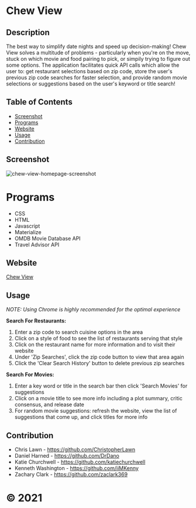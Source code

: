 # Chew View

## Description
The best way to simplify date nights and speed up decision-making! Chew View solves a multitude of problems - particularly when you're on the move, stuck on which movie and food pairing to pick, or simpily trying to figure out some options. The application facilitates quick API calls which allow the user to: get restaurant selections based on zip code, store the user's previous zip code searches for faster selection, and provide random movie selections or suggestions based on the user's keyword or title search! 

## **Table of Contents**
* [Screenshot](#screenshot)
* [Programs](#programs)
* [Website](#website)
* [Usage](#usage)
* [Contribution](#contribution)

## **Screenshot**
![chew-view-homepage-screenshot](https://user-images.githubusercontent.com/91863054/160073211-b34cab41-b939-445f-86d0-f94a63a71465.png)

# **Programs**
* CSS
* HTML
* Javascript
* Materialize
* OMDB Movie Database API
* Travel Advisor API

## **Website**
<a href="https://christopherlawn.github.io/team-1-dinner-movie/" target="_blank">Chew View</a>

## **Usage**
*NOTE: Using Chrome is highly recommended for the optimal experience*

**Search For Restaurants:**
1) Enter a zip code to search cuisine options in the area
2) Click on a style of food to see the list of restaurants serving that style
3) Click on the restaurant name for more information and to visit their website
4) Under 'Zip Searches', click the zip code button to view that area again
5) Click the 'Clear Search History' button to delete previous zip searches

**Search For Movies:**
1) Enter a key word or title in the search bar then click 'Search Movies' for suggestions
2) Click on a movie title to see more info including a plot summary, critic consensus, and release date
3) For random movie suggestions: refresh the website, view the list of suggestions that come up, and click titles for more info

## Contribution
* Chris Lawn - https://github.com/ChristopherLawn
* Daniel Harned - https://github.com/DrDano
* Katie Churchwell - https://github.com/katiechurchwell
* Kenneth Washington - https://github.com/iiMKenny
* Zachary Clark - https://github.com/zaclark369

# ©️ 2021
